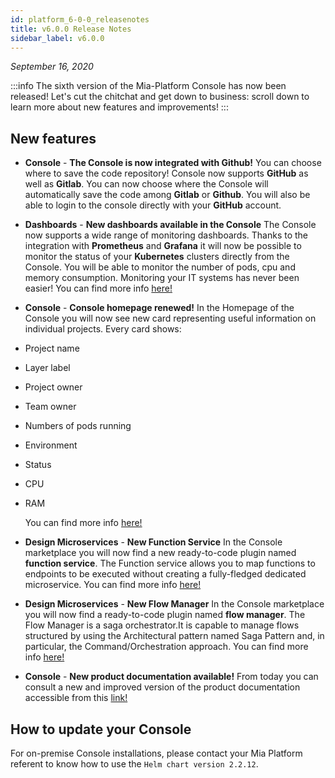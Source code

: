 ```yaml
---
id: platform_6-0-0_releasenotes
title: v6.0.0 Release Notes
sidebar_label: v6.0.0
---
```


_September 16, 2020_

:::info
The sixth version of the Mia-Platform Console has now been released!  Let's cut the chitchat and get down to business: scroll down to learn more about new features and improvements!
:::

## New features

* **Console** - **The Console is now integrated with Github!**
You can choose where to save the code repository! Console now supports **GitHub** as well as **Gitlab**. You can now choose where the Console will automatically save the code among **Gitlab** or **Github**. You will also be able to login to the console directly with your **GitHub** account.

* **Dashboards** - **New dashboards available in the Console**
The Console now supports a wide range of monitoring dashboards. Thanks to the integration with **Prometheus** and **Grafana** it will now be possible to monitor the status of your **Kubernetes** clusters directly from the Console. You will be able to monitor the number of pods, cpu and memory consumption. Monitoring your IT systems has never been easier! You can find more info [here!](../business_suite/data-visualization#dashboard-configution)

* **Console** - **Console homepage renewed!**
In the Homepage of the Console you will now see new card representing useful information on individual projects. Every card shows:
* Project name
* Layer label
* Project owner
* Team owner
* Numbers of pods running
* Environment
* Status
* CPU
* RAM

  You can find more info [here!](../development_suite/set-up-infrastructure/create-project)

* **Design Microservices** - **New Function Service**
In the Console marketplace you will now find a new ready-to-code plugin named **function service**. The Function service allows you to map functions to endpoints to be executed without creating a fully-fledged dedicated microservice. You can find more info [here!](../runtime_suite/function-service/configuration)

* **Design Microservices** - **New Flow Manager**
In the Console marketplace you will now find a ready-to-code plugin named **flow manager**. The Flow Manager is a saga orchestrator.It is capable to manage flows structured by using the Architectural pattern named Saga Pattern and, in particular, the Command/Orchestration approach. You can find more info [here!](../runtime_suite/flow-manager-service/overview)

* **Console** - **New product documentation available!**
From today you can consult a new and improved version of the product documentation accessible from this [link!](https://docs.mia-platform.eu/)

## How to update your Console

For on-premise Console installations, please contact your Mia Platform referent to know how to use the `Helm chart version 2.2.12`.
